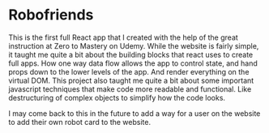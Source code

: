 # Robofriends

This is the first full React app that I created with the help of the great instruction at Zero to Mastery on Udemy. 
While the website is fairly simple, it taught me quite a bit about the building blocks that react uses to create full 
apps. How one way data flow allows the app to control state, and hand props down to the lower levels of the app. 
And render everything on the virtual DOM. This project also taught me quite a bit about some important javascript techniques 
that make code more readable and functional. Like destructuring of complex objects to simplify how the code looks.

I may come back to this in the future to add a way for a user on the website to add their own robot card to the website. 
